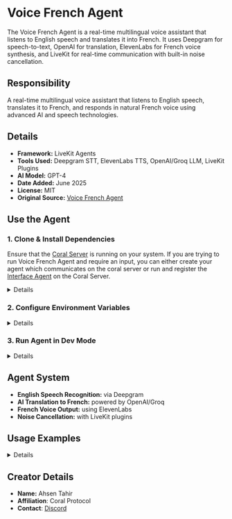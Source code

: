 # Voice French Agent

The Voice French Agent is a real-time multilingual voice assistant that listens to English speech and translates it into French. It uses Deepgram for speech-to-text, OpenAI for translation, ElevenLabs for French voice synthesis, and LiveKit for real-time communication with built-in noise cancellation.

## Responsibility
A real-time multilingual voice assistant that listens to English speech, translates it to French, and responds in natural French voice using advanced AI and speech technologies.

## Details
- **Framework:** LiveKit Agents
- **Tools Used:** Deepgram STT, ElevenLabs TTS, OpenAI/Groq LLM, LiveKit Plugins
- **AI Model:** GPT-4
- **Date Added:** June 2025
- **License:** MIT
- **Original Source:** [Voice French Agent](https://github.com/livekit-examples/python-agents-examples/blob/main/translators/pipeline_translator.py)

## Use the Agent

### 1. Clone & Install Dependencies

Ensure that the [Coral Server](https://github.com/Coral-Protocol/coral-server) is running on your system. If you are trying to run Voice French Agent and require an input, you can either create your agent which communicates on the coral server or run and register the [Interface Agent](https://github.com/Coral-Protocol/Coral-Interface-Agent) on the Coral Server.
<details>

```bash
# In a new terminal clone the repository:
git clone https://github.com/Coral-Protocol/Coral-VoiceFrench-Agent.git

# Navigate to the project directory:
cd Coral-VoiceFrench-Agent

# Install `uv`:
pip install uv

# Install dependencies from `pyproject.toml` using `uv`:
uv sync
```
### Troubleshooting

If you encounter errors related to post_writer, run these commands:

```bash
# Copy the client sse.py from utils to mcp package (Linux/ Mac)
cp -r utils/sse.py .venv/lib/python3.13/site-packages/mcp/client/sse.py

# OR Copy this for Windows
cp -r utils\sse.py .venv\Lib\site-packages\mcp\client\sse.py
```

</details>

### 2. Configure Environment Variables
<details>

Copy the example file and add your API keys:

```bash
cp .env.example .env
```

Update `.env` with:
- `LIVEKIT_URL`  ([Get LiveKit Url](https://cloud.livekit.io/))
- `LIVEKIT_API_KEY` ([Get LiveKit API Key](https://cloud.livekit.io/))
- `LIVEKIT_API_SECRET` ([Get LiveKit API Secret](https://cloud.livekit.io/))
- `DEEPGRAM_API_KEY` ([Get Deepgram API Key](https://deepgram.com/))
- `ELEVENLABS_API_KEY` ([Get ElevenLabs API Key](https://elevenlabs.io/app/settings/api-keys))
- `API_KEY` ([Get OpenAI API Key](https://platform.openai.com/api-keys)) /([Get GROQ API Key](https://console.groq.com/keys))
- configure the LLM model you want to use

</details>

### 3. Run Agent in Dev Mode
<details>

Start the agent with voice input/output:

```bash
uv run python main.py console
```
If you want to run the Agent using [Coral-Studio UI](https://github.com/Coral-Protocol/coral-studio) you can do so but it may not support Voice input and outputs from the UI and only the messages sent using Coral tools will be visible.You
clone it and run it according to the instructions in the readme and run this agent in your terminal.

</details>

## Agent System

- **English Speech Recognition:** via Deepgram
- **AI Translation to French:** powered by OpenAI/Groq
- **French Voice Output:** using ElevenLabs
- **Noise Cancellation:** with LiveKit plugins

## Usage Examples
<details>

1. Start the agent.
2. Speak in English.
3. The agent:
   - Transcribes your speech.
   - Translates to French.
   - Responds in natural French voice.

**For a Multi-Agent-System:**
```python
# Other agents can communicate with French agent like this:
# 1. Send message to french_agent via MCP
# 2. French agent will notify interface agent
# 3. Users can then speak directly with French agent
# 4. All responses are in French via speech
```

</details>

## Creator Details
- **Name:** Ahsen Tahir
- **Affiliation**: Coral Protocol
- **Contact**: [Discord](https://discord.com/invite/Xjm892dtt3)



